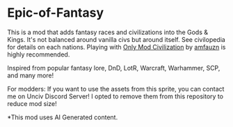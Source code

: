 # Epic-of-Fantasy
This is a mod that adds fantasy races and civilizations into the Gods & Kings. It's not balanced around vanilla civs but around itself. See civilopedia for details on each nations.
Playing with [Only Mod Civilization](https://github.com/amfauzn/Only-Mod-Civilizations) by [amfauzn](https://github.com/amfauzn) is highly recommended.

Inspired from popular fantasy lore, DnD, LotR, Warcraft, Warhammer, SCP, and many more!

For modders: If you want to use the assets from this sprite, you can contact me on Unciv Discord Server! I opted to remove them from this repository to reduce mod size!

*This mod uses AI Generated content.
